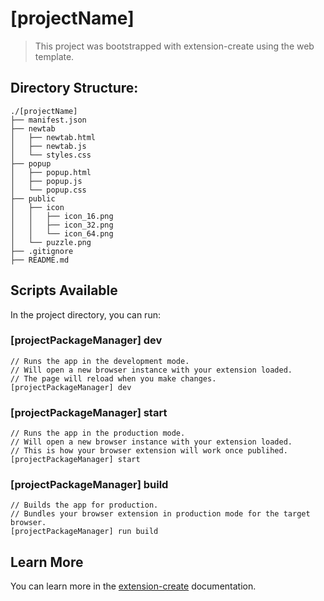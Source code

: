 # [projectName]

> This project was bootstrapped with extension-create using the web template.

## Directory Structure:

```
./[projectName]
├── manifest.json
├── newtab
│   ├── newtab.html
│   ├── newtab.js
│   └── styles.css
├── popup
│   ├── popup.html
│   ├── popup.js
│   └── popup.css
├── public
│   ├── icon
│   │   ├── icon_16.png
│   │   ├── icon_32.png
│   │   └── icon_64.png
│   └── puzzle.png
├── .gitignore
├── README.md
```

## Scripts Available

In the project directory, you can run:

### [projectPackageManager] dev

```
// Runs the app in the development mode.
// Will open a new browser instance with your extension loaded.
// The page will reload when you make changes.
[projectPackageManager] dev
```

### [projectPackageManager] start

```
// Runs the app in the production mode.
// Will open a new browser instance with your extension loaded.
// This is how your browser extension will work once publihed.
[projectPackageManager] start
```

### [projectPackageManager] build

```
// Builds the app for production.
// Bundles your browser extension in production mode for the target browser.
[projectPackageManager] run build
```

## Learn More

You can learn more in the [extension-create](https://docs.extension-create.com) documentation.
